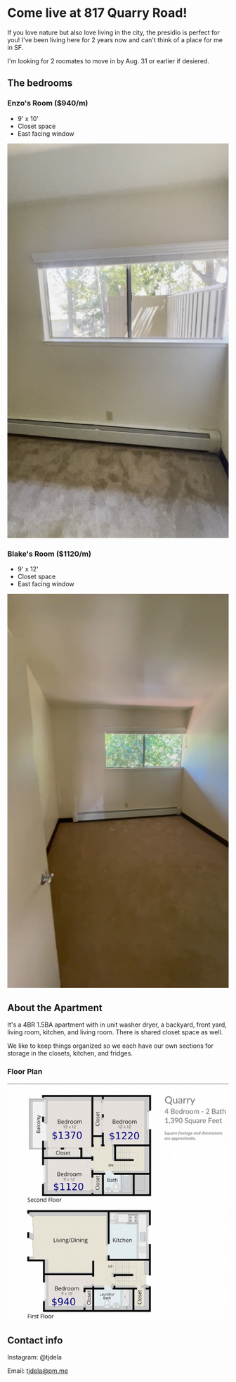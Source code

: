 # Come live at 817 Quarry Road!

If you love nature but also love living in the city, the presidio is perfect for you! I've been living here for 2 years now and can't think of a place for me in SF.

I'm looking for 2 roomates to move in by Aug. 31 or earlier if desiered.


## The bedrooms

### Enzo's Room ($940/m)

- 9' x 10'
- Closet space
- East facing window

<p>
<img src="./images/enzo-room2.png" alt="Enzo's Room" title="Enzo's Room" /> 
</p>


### Blake's Room ($1120/m)

- 9' x 12'
- Closet space
- East facing window

<img src="images/blake-room2.png" alt="Blake's Room" title="Blake's Room" /> 

## About the Apartment

It's a 4BR 1.5BA apartment with in unit washer dryer, a backyard, front yard, living room, kitchen, and living room. There is shared closet space as well.

We like to keep things organized so we each have our own sections for storage in the closets, kitchen, and fridges.

### Floor Plan

<img src="images/floor-plan.png" alt="Floor Plan" title="Floor Plan" /> 

## Contact info

Instagram: @tjdela

Email: tjdela@pm.me


